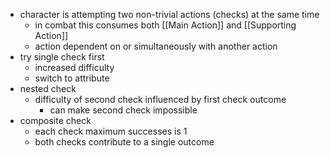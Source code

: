- character is attempting two non-trivial actions (checks) at the same time
	- in combat this consumes both [[Main Action]] and [[Supporting Action]]
	- action dependent on or simultaneously with another action
- try single check first
	- increased difficulty
	- switch to attribute
- nested check
	- difficulty of second check influenced by first check outcome
		- can make second check impossible
- composite check
	- each check maximum successes is 1
	- both checks contribute to a single outcome